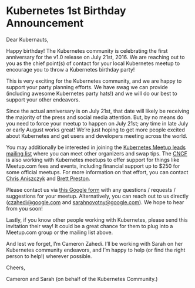 # Kubernetes 1st Birthday Announcement

Dear Kubernauts,

Happy birthday! The Kubernetes community is celebrating the first anniversary for the v1.0 release on July 21st, 2016. We are reaching out to you as the chief point(s) of contact for your local Kubernetes meetup to encourage you to throw a Kubernetes birthday party!

This is very exciting for the Kubernetes community, and we are happy to support your party planning efforts. We have swag we can provide (including awesome Kubernetes party hats!) and we will do our best to support your other endeavors.

Since the actual anniversary is on July 21st, that date will likely be receiving the majority of the press and social media attention. But, by no means do you need to force your meetup to happen on July 21st; any time in late July or early August works great! We’re just hoping to get more people excited about Kubernetes and get users and developers meeting across the world.

You may additionally be interested in joining the [Kubernetes Meetup leads mailing list](https://groups.google.com/forum/#!members/kubernetes-meetup-leads) where you can meet other organizers and swap tips. The [CNCF](https://cncf.io/community) is also working with Kubernetes meetups to offer support for things like Meetup.com fees and events, including financial support up to $250 for some official meetups. For more information on that effort, you can contact [Chris Aniszczyk](caniszczyk@linuxfoundation.org) and [Brett Preston](bpreston@linuxfoundation.org).

Please contact us via [this Google form](https://docs.google.com/forms/d/1B17ckkz-FYEFhkQ2ZD8PZBH1ZnSCdpS366lB3a6MAtE/viewform) with any questions / requests / suggestions for your meetup.  Alternatively, you can reach out to us directly (czahedi@google.com and sarahnovotny@google.com).  We hope to hear from you soon!

Lastly, if you know other people working with Kubernetes, please send this invitation their way! It could be a great chance for them to plug into a Meetup.com group or the mailing list above.

And lest we forget, I’m Cameron Zahedi. I’ll be working with Sarah on her Kubernetes community endeavors, and I’m happy to help (or find the right person to help!) wherever possible.

Cheers,

Cameron and Sarah (on behalf of the Kubernetes Community.)
